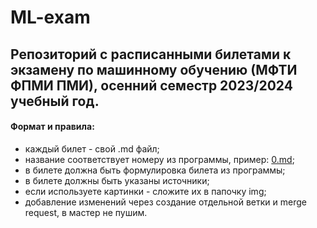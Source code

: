 # ML-exam

## Репозиторий с расписанными билетами к экзамену по машинному обучению (МФТИ ФПМИ ПМИ), осенний семестр 2023/2024 учебный год.

#### Формат и правила:
- каждый билет - свой .md файл;
- название соответствует номеру из программы, пример: [0.md](./0.md);
- в билете должна быть формулировка билета из программы;
- в билете должны быть указаны источники;
- если используете картинки - сложите их в папочку img;
- добавление изменений через создание отдельной ветки и merge request, в мастер не пушим.
